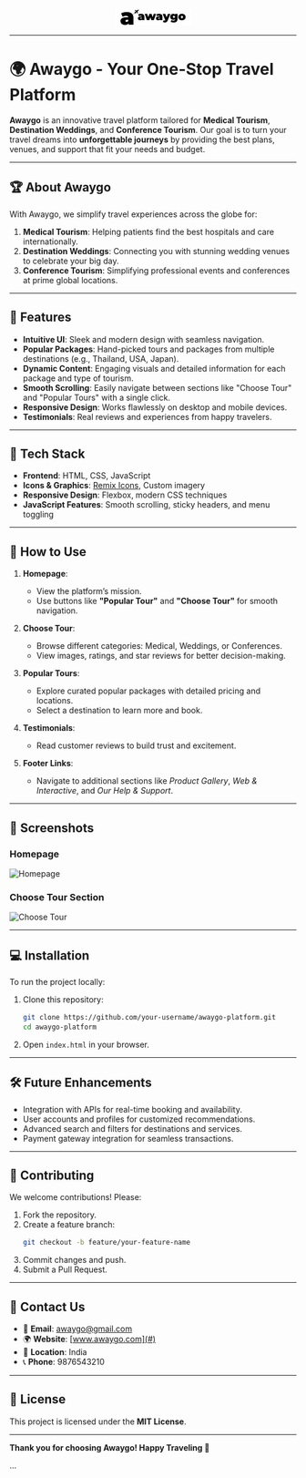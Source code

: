 <div align="center">
  <picture>
    <source media="(prefers-color-scheme: dark)" srcset="img/logo.png" width="133px">
    <img alt="Gradle Logo" src="img/logo(black).png" width="133px">
  </picture>
</div>

---

# 🌍 **Awaygo - Your One-Stop Travel Platform**  

**Awaygo** is an innovative travel platform tailored for **Medical Tourism**, **Destination Weddings**, and **Conference Tourism**. Our goal is to turn your travel dreams into **unforgettable journeys** by providing the best plans, venues, and support that fit your needs and budget.  

---

## 🏆 **About Awaygo**  

With Awaygo, we simplify travel experiences across the globe for:  
1. **Medical Tourism**: Helping patients find the best hospitals and care internationally.  
2. **Destination Weddings**: Connecting you with stunning wedding venues to celebrate your big day.  
3. **Conference Tourism**: Simplifying professional events and conferences at prime global locations.  

---

## 🎨 **Features**  

- **Intuitive UI**: Sleek and modern design with seamless navigation.  
- **Popular Packages**: Hand-picked tours and packages from multiple destinations (e.g., Thailand, USA, Japan).  
- **Dynamic Content**: Engaging visuals and detailed information for each package and type of tourism.  
- **Smooth Scrolling**: Easily navigate between sections like "Choose Tour" and "Popular Tours" with a single click.  
- **Responsive Design**: Works flawlessly on desktop and mobile devices.  
- **Testimonials**: Real reviews and experiences from happy travelers.  

---

## 🔧 **Tech Stack**  

- **Frontend**: HTML, CSS, JavaScript  
- **Icons & Graphics**: [Remix Icons](https://remixicon.com/), Custom imagery  
- **Responsive Design**: Flexbox, modern CSS techniques  
- **JavaScript Features**: Smooth scrolling, sticky headers, and menu toggling  

---

## 🚀 **How to Use**  

1. **Homepage**:  
   - View the platform’s mission.  
   - Use buttons like **"Popular Tour"** and **"Choose Tour"** for smooth navigation.  

2. **Choose Tour**:  
   - Browse different categories: Medical, Weddings, or Conferences.  
   - View images, ratings, and star reviews for better decision-making.  

3. **Popular Tours**:  
   - Explore curated popular packages with detailed pricing and locations.  
   - Select a destination to learn more and book.  

4. **Testimonials**:  
   - Read customer reviews to build trust and excitement.  

5. **Footer Links**:  
   - Navigate to additional sections like *Product Gallery*, *Web & Interactive*, and *Our Help & Support*.  

---

## 📸 **Screenshots**  

### **Homepage**  
![Homepage](<attach image link>)  

### **Choose Tour Section**  
![Choose Tour](<attach image link>)  

---

## 💻 **Installation**  

To run the project locally:  
1. Clone this repository:  
   ```bash
   git clone https://github.com/your-username/awaygo-platform.git
   cd awaygo-platform
   ```  
2. Open `index.html` in your browser.  

---

## 🛠️ **Future Enhancements**  

- Integration with APIs for real-time booking and availability.  
- User accounts and profiles for customized recommendations.  
- Advanced search and filters for destinations and services.  
- Payment gateway integration for seamless transactions.  

---

## 🤝 **Contributing**  

We welcome contributions! Please:  
1. Fork the repository.  
2. Create a feature branch:  
   ```bash
   git checkout -b feature/your-feature-name
   ```  
3. Commit changes and push.  
4. Submit a Pull Request.  

---

## 📧 **Contact Us**  

- 📩 **Email**: awaygo@gmail.com  
- 🌍 **Website**: [www.awaygo.com](#)  
- 📍 **Location**: India  
- 📞 **Phone**: 9876543210  

---

## 📜 **License**  

This project is licensed under the **MIT License**.  

---

**Thank you for choosing Awaygo! Happy Traveling 🌟**  







...